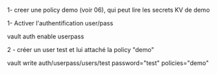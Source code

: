 1- creer une policy demo (voir 06), qui peut lire les secrets KV de demo

1- Activer l'authentification user/pass

vault auth enable userpass

2 - créer un user test et lui attaché la policy "demo"

vault write auth/userpass/users/test password="test" policies="demo"
